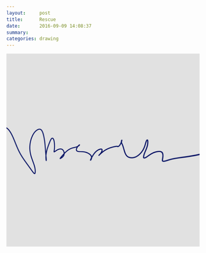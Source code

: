 ```yaml
---
layout:     post
title:      Rescue
date:       2016-09-09 14:08:37
summary:    
categories: drawing
---
```

![Rescue](/images/diary/Rescue.png ". . .")
